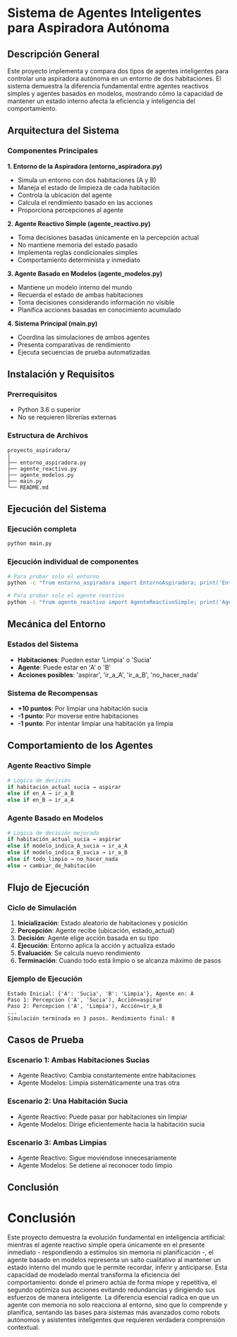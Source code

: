 # Sistema de Agentes Inteligentes para Aspiradora Autónoma

## Descripción General

Este proyecto implementa y compara dos tipos de agentes inteligentes para controlar una aspiradora autónoma en un entorno de dos habitaciones. El sistema demuestra la diferencia fundamental entre agentes reactivos simples y agentes basados en modelos, mostrando cómo la capacidad de mantener un estado interno afecta la eficiencia y inteligencia del comportamiento.

## Arquitectura del Sistema

### Componentes Principales

**1. Entorno de la Aspiradora (entorno_aspiradora.py)**
- Simula un entorno con dos habitaciones (A y B)
- Maneja el estado de limpieza de cada habitación
- Controla la ubicación del agente
- Calcula el rendimiento basado en las acciones
- Proporciona percepciones al agente

**2. Agente Reactivo Simple (agente_reactivo.py)**
- Toma decisiones basadas únicamente en la percepción actual
- No mantiene memoria del estado pasado
- Implementa reglas condicionales simples
- Comportamiento determinista y inmediato

**3. Agente Basado en Modelos (agente_modelos.py)**
- Mantiene un modelo interno del mundo
- Recuerda el estado de ambas habitaciones
- Toma decisiones considerando información no visible
- Planifica acciones basadas en conocimiento acumulado

**4. Sistema Principal (main.py)**
- Coordina las simulaciones de ambos agentes
- Presenta comparativas de rendimiento
- Ejecuta secuencias de prueba automatizadas

## Instalación y Requisitos

### Prerrequisitos
- Python 3.6 o superior
- No se requieren librerías externas

### Estructura de Archivos
```
proyecto_aspiradora/
│
├── entorno_aspiradora.py
├── agente_reactivo.py
├── agente_modelos.py
├── main.py
└── README.md
```

## Ejecución del Sistema

### Ejecución completa
```bash
python main.py
```

### Ejecución individual de componentes
```bash
# Para probar solo el entorno
python -c "from entorno_aspiradora import EntornoAspiradora; print('Entorno funcionando')"

# Para probar solo el agente reactivo
python -c "from agente_reactivo import AgenteReactivoSimple; print('Agente reactivo funcionando')"
```

## Mecánica del Entorno

### Estados del Sistema
- **Habitaciones**: Pueden estar 'Limpia' o 'Sucia'
- **Agente**: Puede estar en 'A' o 'B'
- **Acciones posibles**: 'aspirar', 'ir_a_A', 'ir_a_B', 'no_hacer_nada'

### Sistema de Recompensas
- **+10 puntos**: Por limpiar una habitación sucia
- **-1 punto**: Por moverse entre habitaciones
- **-1 punto**: Por intentar limpiar una habitación ya limpia

## Comportamiento de los Agentes

### Agente Reactivo Simple
```python
# Lógica de decisión
if habitación_actual_sucia → aspirar
else if en_A → ir_a_B
else if en_B → ir_a_A
```

### Agente Basado en Modelos
```python
# Lógica de decisión mejorada
if habitación_actual_sucia → aspirar
else if modelo_indica_A_sucia → ir_a_A
else if modelo_indica_B_sucia → ir_a_B
else if todo_limpio → no_hacer_nada
else → cambiar_de_habitación
```

## Flujo de Ejecución

### Ciclo de Simulación
1. **Inicialización**: Estado aleatorio de habitaciones y posición
2. **Percepción**: Agente recibe (ubicación, estado_actual)
3. **Decisión**: Agente elige acción basada en su tipo
4. **Ejecución**: Entorno aplica la acción y actualiza estado
5. **Evaluación**: Se calcula nuevo rendimiento
6. **Terminación**: Cuando todo está limpio o se alcanza máximo de pasos

### Ejemplo de Ejecución
```
Estado Inicial: {'A': 'Sucia', 'B': 'Limpia'}, Agente en: A
Paso 1: Percepcion ('A', 'Sucia'), Acción=aspirar
Paso 2: Percepcion ('A', 'Limpia'), Acción=ir_a_B
...
Simulación terminada en 3 pasos. Rendimiento final: 8
```

## Casos de Prueba

### Escenario 1: Ambas Habitaciones Sucias
- Agente Reactivo: Cambia constantemente entre habitaciones
- Agente Modelos: Limpia sistemáticamente una tras otra

### Escenario 2: Una Habitación Sucia
- Agente Reactivo: Puede pasar por habitaciones sin limpiar
- Agente Modelos: Dirige eficientemente hacia la habitación sucia

### Escenario 3: Ambas Limpias
- Agente Reactivo: Sigue moviéndose innecesariamente
- Agente Modelos: Se detiene al reconocer todo limpio

## Conclusión

# Conclusión

Este proyecto demuestra la evolución fundamental en inteligencia artificial: mientras el agente reactivo simple opera únicamente en el presente inmediato - respondiendo a estímulos sin memoria ni planificación -, el agente basado en modelos representa un salto cualitativo al mantener un estado interno del mundo que le permite recordar, inferir y anticiparse. Esta capacidad de modelado mental transforma la eficiencia del comportamiento: donde el primero actúa de forma miope y repetitiva, el segundo optimiza sus acciones evitando redundancias y dirigiendo sus esfuerzos de manera inteligente. La diferencia esencial radica en que un agente con memoria no solo reacciona al entorno, sino que lo comprende y planifica, sentando las bases para sistemas más avanzados como robots autónomos y asistentes inteligentes que requieren verdadera comprensión contextual.